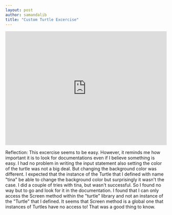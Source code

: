 ```yaml
---
layout: post
author: samandalib
title: "Custom Turtle Excercise"
---
```

<iframe src="https://trinket.io/embed/python/bce9db6e0a" width="100%" height="356" frameborder="0" marginwidth="0" marginheight="0" allowfullscreen></iframe>

Reflection:
This excercise seems to be easy. However, it reminds me how important it is to look for documentations even if I believe something is easy. I had no problem in writing the input statement
also setting the color of the turtle was not a big deal. But changing the background color was different. I expected that the instance of the Turtle that I defined with name "tina" be 
able to change the background color but surprisingly it wasn't the case. I did a couple of tries with tina, but wasn't successful. So I found no way but to go and look for it in the 
documentation. I found that I can only access the Screen method within the "turtle" library and not an instance of the "Turtle" that I defined. It seems that Screen method is a global
one that instances of Turtles have no access to! That was a good thing to know.
